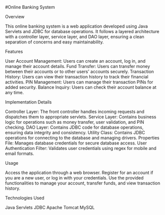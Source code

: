 #Online Banking System

Overview

This online banking system is a web application developed using Java Servlets and JDBC for database operations. It follows a layered architecture with a controller layer, service layer, and DAO layer, ensuring a clean separation of concerns and easy maintainability.

Features

User Account Management: Users can create an account, log in, and manage their account details.
Fund Transfer: Users can transfer money between their accounts or to other users' accounts securely.
Transaction History: Users can view their transaction history to track their financial activities.
PIN Management: Users can manage their transaction PINs for added security.
Balance Inquiry: Users can check their account balance at any time.

Implementation Details

Controller Layer: The front controller handles incoming requests and dispatches them to appropriate servlets.
Service Layer: Contains business logic for operations such as money transfer, user validation, and PIN checking.
DAO Layer: Contains JDBC code for database operations, ensuring data integrity and consistency.
Utility Class: Contains JDBC operations for connecting to the database and managing drivers.
Properties File: Manages database credentials for secure database access.
User Authentication Filter: Validates user credentials using regex for mobile and email formats.

Usage

Access the application through a web browser.
Register for an account if you are a new user, or log in with your credentials.
Use the provided functionalities to manage your account, transfer funds, and view transaction history.

Technologies Used

Java Servlets
JDBC
Apache Tomcat 
MySQL 
